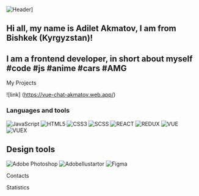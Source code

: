 ![Header](https://github.com/AdiletAkamtov/AdiletAkamtov/blob/main/assets/AdiletAkamtov.gif)]

## Hi all, my name is Adilet Akmatov, I am from Bishkek (Kyrgyzstan)!
## I am a frontend developer, in short about myself #code #js #anime #cars #AMG


My Projects

![link] (https://vue-chat-akmatov.web.app/)

### Languages and tools

![JavaScript](https://img.shields.io/badge/-Javascript-8C4ACC?style=for-the-badge&logo=JavaScript)
![HTML5](https://img.shields.io/badge/-HTML-8C4ACC?style=for-the-badge&logo=HTML5)
![CSS3](https://img.shields.io/badge/-CSS3-8C4ACC?style=for-the-badge&logo=css3)
![SCSS](https://img.shields.io/badge/-SCSS-8C4ACC?style=for-the-badge&logo=sass)
![REACT](https://img.shields.io/badge/-REACT-8C4ACC?style=for-the-badge&logo=react)
![REDUX](https://img.shields.io/badge/-REDUX-8C4ACC?style=for-the-badge&logo=redux)
![VUE](https://img.shields.io/badge/-VUE-8C4ACC?style=for-the-badge&logo=V)
![VUEX](https://img.shields.io/badge/-VUEX-8C4ACC?style=for-the-badge&logo=)

## Design tools
![Adobe Photoshop](https://img.shields.io/badge/-AdobePhotoshop-8C4ACC?style=for-the-badge&logo=AdobePhotoshop)
![AdobeIlustartor](https://img.shields.io/badge/-AdobeIlustartor-8C4ACC?style=for-the-badge&logo=Adobe)
![Figma](https://img.shields.io/badge/-Figma-8C4ACC?style=for-the-badge&logo=Figma)


Contacts

Statistics


